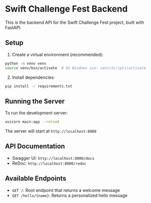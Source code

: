 # Swift Challenge Fest Backend

This is the backend API for the Swift Challenge Fest project, built with FastAPI.

## Setup

1. Create a virtual environment (recommended):
```bash
python -m venv venv
source venv/bin/activate  # On Windows use: venv\Scripts\activate
```

2. Install dependencies:
```bash
pip install -r requirements.txt
```

## Running the Server

To run the development server:
```bash
uvicorn main:app --reload
```

The server will start at `http://localhost:8000`

## API Documentation

- Swagger UI: `http://localhost:8000/docs`
- ReDoc: `http://localhost:8000/redoc`

## Available Endpoints

- `GET /`: Root endpoint that returns a welcome message
- `GET /hello/{name}`: Returns a personalized hello message 